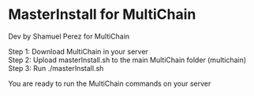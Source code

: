 # MasterInstall for MultiChain
Dev by Shamuel Perez for MultiChain

Step 1: Download MultiChain in your server<br>
Step 2: Upload masterInstall.sh to the main MultiChain folder (multichain) <br>
Step 3: Run ./masterInstall.sh<br>

You are ready to run the MultiChain commands on your server
